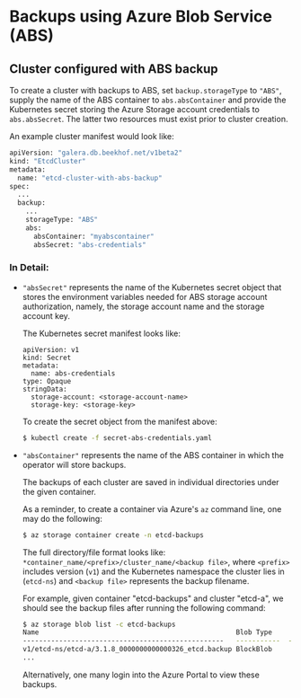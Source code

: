 # Backups using Azure Blob Service (ABS)

## Cluster configured with ABS backup

To create a cluster with backups to ABS, set `backup.storageType` to `"ABS"`, supply the name of the ABS container to `abs.absContainer` and provide the Kubernetes secret storing the Azure Storage account credentials to `abs.absSecret`.  The latter two resources must exist prior to cluster creation.

An example cluster manifest would look like:

```bash
apiVersion: "galera.db.beekhof.net/v1beta2"
kind: "EtcdCluster"
metadata:
  name: "etcd-cluster-with-abs-backup"
spec:
  ...
  backup:
    ...
    storageType: "ABS"
    abs:
      absContainer: "myabscontainer"
      absSecret: "abs-credentials"

``` 

### In Detail:

- `"absSecret"` represents the name of the Kubernetes secret object that stores the environment variables needed for ABS storage account authorization, namely, the storage account name and the storage account key.

  The Kubernetes secret manifest looks like:
  ```
  apiVersion: v1
  kind: Secret
  metadata:
    name: abs-credentials
  type: Opaque
  stringData:
    storage-account: <storage-account-name>
    storage-key: <storage-key>
  ```

  To create the secret object from the manifest above:

  ```bash
  $ kubectl create -f secret-abs-credentials.yaml
  ```

- `"absContainer"` represents the name of the ABS container in which the operator will store backups.

  The backups of each cluster are saved in individual directories under the given container.

  As a reminder, to create a container via Azure's `az` command line, one may do the following:

  ```bash
  $ az storage container create -n etcd-backups
  ```

  The full directory/file format looks like: `*container_name/<prefix>/cluster_name/<backup file>`, where `<prefix>` includes version (`v1`) and the Kubernetes namespace the cluster lies in (`etcd-ns`) and `<backup file>` represents the backup filename.

  For example, given container "etcd-backups" and cluster "etcd-a", we should see the backup files after running the following command:

  ```bash
  $ az storage blob list -c etcd-backups
  Name                                                 Blob Type      Length  Content Type              Last Modified
  --------------------------------------------------   -----------  --------  ------------------------  -------------------------
  v1/etcd-ns/etcd-a/3.1.8_0000000000000326_etcd.backup BlockBlob      647200  application/octet-stream  2017-06-29T20:19:32+00:00
  ...
  ```

  Alternatively, one many login into the Azure Portal to view these backups.

